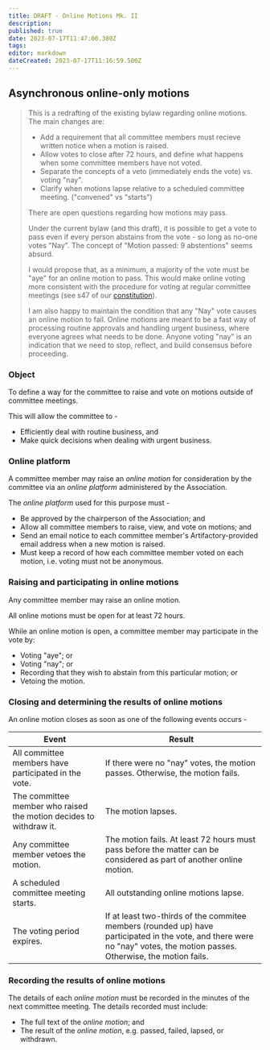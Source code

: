 ```yaml
---
title: DRAFT - Online Motions Mk. II
description: 
published: true
date: 2023-07-17T11:47:00.380Z
tags: 
editor: markdown
dateCreated: 2023-07-17T11:16:59.500Z
---
```


## Asynchronous online-only motions

> This is a redrafting of the existing bylaw regarding online motions.
> The main changes are:
> - Add a requirement that all committee members must recieve written notice when a motion is raised.
> - Allow votes to close after 72 hours, and define what happens when some committee members have not voted.
> - Separate the concepts of a veto (immediately ends the vote) vs. voting "nay".
> - Clarify when motions lapse relative to a scheduled committee meeting. ("convened" vs "starts")
>
> There are open questions regarding how motions may pass.
>
> Under the current bylaw (and this draft), it is possible to get a vote to pass even if every person abstains from the vote - so long as no-one votes "Nay". The concept of "Motion passed: 9 abstentions" seems absurd.
> 
> I would propose that, as a minimum, a majority of the vote must be "aye" for an online motion to pass. This would make online voting more consistent with the procedure for voting at regular committee meetings (see s47 of our [constitution](/constitution)).
>
> I am also happy to maintain the condition that any "Nay" vote causes an online motion to fail. Online motions are meant to be a fast way of processing routine approvals and handling urgent business, where everyone agrees what needs to be done. Anyone voting "nay" is an indication that we need to stop, reflect, and build consensus before proceeding.

### Object

To define a way for the committee to raise and vote on motions outside of committee meetings.

This will allow the committee to - 

- Efficiently deal with routine business, and
- Make quick decisions when dealing with urgent business.

### Online platform

A committee member may raise an *online motion* for consideration by the committee via an *online platform* administered by the Association.

The *online platform* used for this purpose must -
- Be approved by the chairperson of the Association; and
- Allow all committee members to raise, view, and vote on motions; and
- Send an email notice to each committee member's Artifactory-provided email address when a new motion is raised.
- Must keep a record of how each committee member voted on each motion, i.e. voting must not be anonymous.

### Raising and participating in online motions

Any committee member may raise an online motion.

All online motions must be open for at least 72 hours.

While an online motion is open, a committee member may participate in the vote by:
- Voting "aye"; or
- Voting "nay"; or
- Recording that they wish to abstain from this particular motion; or
- Vetoing the motion.

### Closing and determining the results of online motions

An online motion closes as soon as one of the following events occurs -

| Event | Result |
| ----- | ------ |
| All committee members have participated in the vote. | If there were no "nay" votes, the motion passes. Otherwise, the motion fails. |
| The committee member who raised the motion decides to withdraw it. | The motion lapses. |
| Any committee member vetoes the motion. | The motion fails. At least 72 hours must pass before the matter can be considered as part of another online motion. |
| A scheduled committee meeting starts. | All outstanding online motions lapse. |
| The voting period expires. | If at least two-thirds of the commitee members (rounded up) have participated in the vote, and there were no "nay" votes, the motion passes. Otherwise, the motion fails. |

### Recording the results of online motions

The details of each *online motion* must be recorded in the minutes of the next committee meeting. The details recorded must include:
- The full text of the *online motion*; and
- The result of the *online motion*, e.g. passed, failed, lapsed, or withdrawn.